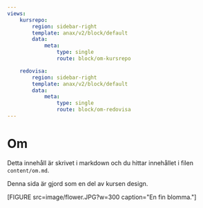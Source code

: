 ```yaml
---
views:
    kursrepo:
        region: sidebar-right
        template: anax/v2/block/default
        data:
            meta:
                type: single
                route: block/om-kursrepo

    redovisa:
        region: sidebar-right
        template: anax/v2/block/default
        data:
            meta:
                type: single
                route: block/om-redovisa
---
```

Om
=========================

Detta innehåll är skrivet i markdown och du hittar innehållet i filen `content/om.md`.

Denna sida är gjord som en del av kursen design.

<!-- Lägg till en representativ bild för kursen, enligt ditt egna val. -->

[FIGURE src=image/flower.JPG?w=300 caption="En fin blomma."]
